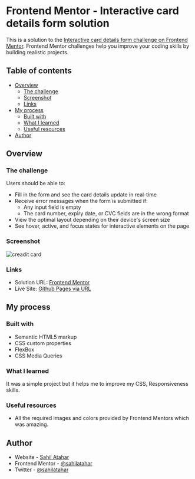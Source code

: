 # Frontend Mentor - Interactive card details form solution

This is a solution to the [Interactive card details form challenge on Frontend Mentor](https://www.frontendmentor.io/challenges/interactive-card-details-form-XpS8cKZDWw). Frontend Mentor challenges help you improve your coding skills by building realistic projects.

## Table of contents

- [Overview](#overview)
  - [The challenge](#the-challenge)
  - [Screenshot](#screenshot)
  - [Links](#links)
- [My process](#my-process)
  - [Built with](#built-with)
  - [What I learned](#what-i-learned)
  - [Useful resources](#useful-resources)
- [Author](#author)

## Overview

### The challenge

Users should be able to:

- Fill in the form and see the card details update in real-time
- Receive error messages when the form is submitted if:
  - Any input field is empty
  - The card number, expiry date, or CVC fields are in the wrong format
- View the optimal layout depending on their device's screen size
- See hover, active, and focus states for interactive elements on the page

### Screenshot

![creadit card](https://github.com/sahilatahar/Front-End-Challenges/assets/100127570/5a57171b-738e-48ea-afb1-e4557370be1b)

### Links

- Solution URL: [Frontend Mentor](https://www.frontendmentor.io/solutions/fully-responsive-interactive-card-details-form-IBZQdMfy4V)
- Live Site: [Github Pages via URL](https://sahilatahar.github.io/Front-End-Challenges/interactive-card-details-form/)

## My process

### Built with

- Semantic HTML5 markup
- CSS custom properties
- FlexBox
- CSS Media Queries

### What I learned

It was a simple project but it helps me to improve my CSS, Responsiveness skills.

### Useful resources

- All the required images and colors provided by Frontend Mentors which was amazing.

## Author

- Website - [Sahil Atahar](https://linktr.ee/sahilatahar)
- Frontend Mentor - [@sahilatahar](https://www.frontendmentor.io/profile/sahilatahar)
- Twitter - [@sahilatahar](https://www.twitter.com/sahilatahar)
